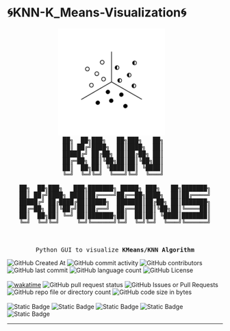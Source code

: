 # 🌀KNN-K_Means-Visualization🌀
<pre align="center">
<img src="https://raw.githubusercontent.com/NTGNguyen/KNN-K_Means-Visualization/main/assets/logo.png" width = "250">  
            ██╗  ██╗███╗   ██╗███╗   ██╗             
            ██║ ██╔╝████╗  ██║████╗  ██║             
            █████╔╝ ██╔██╗ ██║██╔██╗ ██║             
            ██╔═██╗ ██║╚██╗██║██║╚██╗██║             
            ██║  ██╗██║ ╚████║██║ ╚████║             
            ╚═╝  ╚═╝╚═╝  ╚═══╝╚═╝  ╚═══╝             
                                                     
██╗  ██╗███╗   ███╗███████╗ █████╗ ███╗   ██╗███████╗
██║ ██╔╝████╗ ████║██╔════╝██╔══██╗████╗  ██║██╔════╝
█████╔╝ ██╔████╔██║█████╗  ███████║██╔██╗ ██║███████╗
██╔═██╗ ██║╚██╔╝██║██╔══╝  ██╔══██║██║╚██╗██║╚════██║
██║  ██╗██║ ╚═╝ ██║███████╗██║  ██║██║ ╚████║███████║
╚═╝  ╚═╝╚═╝     ╚═╝╚══════╝╚═╝  ╚═╝╚═╝  ╚═══╝╚══════╝
                                                     
                                                     

Python GUI to visualize <strong>KMeans/KNN Algorithm</strong>
</pre>
![GitHub Created At](https://img.shields.io/github/created-at/NTGNguyen/KNN-K_Means-Visualization?style=for-the-badge)
![GitHub commit activity](https://img.shields.io/github/commit-activity/t/NTGNguyen/KNN-K_Means-Visualization?style=for-the-badge)
![GitHub contributors](https://img.shields.io/github/contributors/NTGNguyen/KNN-K_Means-Visualization?style=for-the-badge)
![GitHub last commit](https://img.shields.io/github/last-commit/NTGNguyen/KNN-K_Means-Visualization?style=for-the-badge)
![GitHub language count](https://img.shields.io/github/languages/count/NTGNguyen/KNN-K_Means-Visualization?style=for-the-badge)
![GitHub License](https://img.shields.io/github/license/NTGNguyen/KNN-K_Means-Visualization?style=for-the-badge)
<br>
<br>
[![wakatime](https://wakatime.com/badge/user/018dc1fb-78ec-4b43-aa3b-c4526233484c/project/f357d7e1-2d02-4846-bd50-f0b210a05dbf.svg?style=for-the-badge)](https://wakatime.com/badge/user/018dc1fb-78ec-4b43-aa3b-c4526233484c/project/f357d7e1-2d02-4846-bd50-f0b210a05dbf)
![GitHub pull request status](https://img.shields.io/github/status/s/pulls/NTGNguyen/KNN-K_Means-Visualization/2?style=for-the-badge)
![GitHub Issues or Pull Requests](https://img.shields.io/github/issues/NTGNguyen/KNN-K_Means-Visualization?style=for-the-badge)
![GitHub repo file or directory count](https://img.shields.io/github/directory-file-count/NTGNguyen/KNN-K_Means-Visualization?style=for-the-badge)
![GitHub code size in bytes](https://img.shields.io/github/languages/code-size/NTGNguyen/KNN-K_Means-Visualization?style=for-the-badge)
<br>
<br>
![Static Badge](https://img.shields.io/badge/Python-n?style=for-the-badge&logo=python&logoColor=%23FFFF00&color=blue)
![Static Badge](https://img.shields.io/badge/Shell-0%20?style=for-the-badge&logo=gnubash&logoColor=white&color=black)
![Static Badge](https://img.shields.io/badge/pre--commit-FAB040?style=for-the-badge&logo=precommit&logoColor=white&color=yellow)
![Static Badge](https://img.shields.io/badge/github--actions-FAB040?style=for-the-badge&logo=githubactions&logoColor=white&color=red)
![Static Badge](https://img.shields.io/badge/github--copilot-FB040?style=for-the-badge&logo=githubcopilot&logoColor=white&color=black)
<hr>







